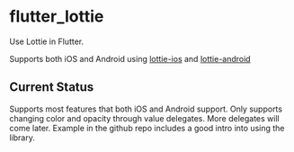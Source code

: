 # flutter_lottie

Use Lottie in Flutter.

Supports both iOS and Android using [lottie-ios](https://github.com/airbnb/lottie-ios) and [lottie-android](https://github.com/airbnb/lottie-android)

## Current Status

Supports most features that both iOS and Android support.
Only supports changing color and opacity through value delegates. More delegates will come later.
Example in the github repo includes a good intro into using the library.
